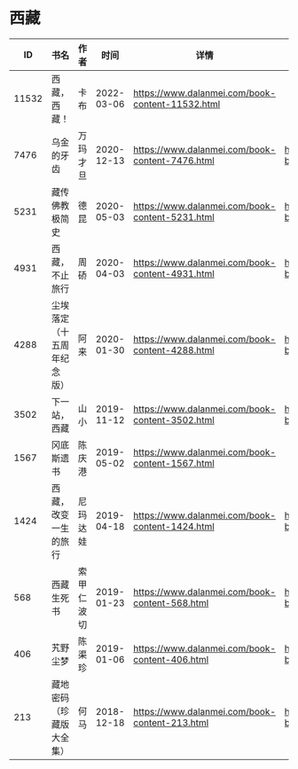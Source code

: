# 西藏

| ID | 书名 | 作者 | 时间 | 详情 | 下载页面 | EPUB下载链接 | MOBI下载链接 | AZW3下载链接 |
| --- | --- | --- | --- | --- | --- | --- | --- | --- |
| 11532 | 西藏，西藏！ | 卡布 | 2022-03-06 | https://www.dalanmei.com/book-content-11532.html |  |  |  |  |
| 7476 | 乌金的牙齿 | 万玛才旦 | 2020-12-13 | https://www.dalanmei.com/book-content-7476.html | https://www.dalanmei.com/download-book-7476.html | http://ct.dalanmei.com/f/31084289-571635418-f6a33b | http://ct.dalanmei.com/f/31084289-572124502-da1f96 | http://ct.dalanmei.com/f/31084289-572184979-2e09c3 |
| 5231 | 藏传佛教极简史 | 德昆 | 2020-05-03 | https://www.dalanmei.com/book-content-5231.html | https://www.dalanmei.com/download-book-5231.html | http://ct.dalanmei.com/f/31084289-571514102-e81b76 | http://ct.dalanmei.com/f/31084289-571777191-76295b | http://ct.dalanmei.com/f/31084289-571922597-e62187 |
| 4931 | 西藏，不止旅行 | 周硚 | 2020-04-03 | https://www.dalanmei.com/book-content-4931.html | https://www.dalanmei.com/download-book-4931.html | http://ct.dalanmei.com/f/31084289-571595639-125b33 | http://ct.dalanmei.com/f/31084289-572121347-257eeb | http://ct.dalanmei.com/f/31084289-571978143-5d6e62 |
| 4288 | 尘埃落定（十五周年纪念版） | 阿来 | 2020-01-30 | https://www.dalanmei.com/book-content-4288.html | https://www.dalanmei.com/download-book-4288.html | http://ct.dalanmei.com/f/31084289-571537671-f45cf9 | http://ct.dalanmei.com/f/31084289-571805833-c8a508 | http://ct.dalanmei.com/f/31084289-571991571-b34000 |
| 3502 | 下一站，西藏 | 山小 | 2019-11-12 | https://www.dalanmei.com/book-content-3502.html | https://www.dalanmei.com/download-book-3502.html | http://ct.dalanmei.com/f/31084289-571552896-032c59 | http://ct.dalanmei.com/f/31084289-571883345-9442cb | http://ct.dalanmei.com/f/31084289-572069552-34ad08 |
| 1567 | 冈底斯遗书 | 陈庆港 | 2019-05-02 | https://www.dalanmei.com/book-content-1567.html |  |  |  |  |
| 1424 | 西藏，改变一生的旅行 | 尼玛达娃 | 2019-04-18 | https://www.dalanmei.com/book-content-1424.html | https://www.dalanmei.com/download-book-1424.html | http://ct.dalanmei.com/f/31084289-571422673-ebae41 | http://ct.dalanmei.com/f/31084289-571781560-81c625 | http://ct.dalanmei.com/f/31084289-571882771-4abe69 |
| 568 | 西藏生死书 | 索甲仁波切 | 2019-01-23 | https://www.dalanmei.com/book-content-568.html | https://www.dalanmei.com/download-book-568.html | http://ct.dalanmei.com/f/31084289-571453500-870709 | http://ct.dalanmei.com/f/31084289-571787151-43a292 | http://ct.dalanmei.com/f/31084289-571886557-5563c7 |
| 406 | 艽野尘梦 | 陈渠珍 | 2019-01-06 | https://www.dalanmei.com/book-content-406.html | https://www.dalanmei.com/download-book-406.html | http://ct.dalanmei.com/f/31084289-571455254-7e5191 | http://ct.dalanmei.com/f/31084289-571787807-cb9960 | http://ct.dalanmei.com/f/31084289-571888726-9b9950 |
| 213 | 藏地密码（珍藏版大全集） | 何马 | 2018-12-18 | https://www.dalanmei.com/book-content-213.html | https://www.dalanmei.com/download-book-213.html | http://ct.dalanmei.com/f/31084289-571457084-c7acac | http://ct.dalanmei.com/f/31084289-571789943-859b9f | http://ct.dalanmei.com/f/31084289-571895311-2a02cb |
